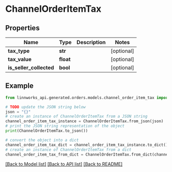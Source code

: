 # ChannelOrderItemTax


## Properties

Name | Type | Description | Notes
------------ | ------------- | ------------- | -------------
**tax_type** | **str** |  | [optional] 
**tax_value** | **float** |  | [optional] 
**is_seller_collected** | **bool** |  | [optional] 

## Example

```python
from linnworks_api.generated.orders.models.channel_order_item_tax import ChannelOrderItemTax

# TODO update the JSON string below
json = "{}"
# create an instance of ChannelOrderItemTax from a JSON string
channel_order_item_tax_instance = ChannelOrderItemTax.from_json(json)
# print the JSON string representation of the object
print(ChannelOrderItemTax.to_json())

# convert the object into a dict
channel_order_item_tax_dict = channel_order_item_tax_instance.to_dict()
# create an instance of ChannelOrderItemTax from a dict
channel_order_item_tax_from_dict = ChannelOrderItemTax.from_dict(channel_order_item_tax_dict)
```
[[Back to Model list]](../README.md#documentation-for-models) [[Back to API list]](../README.md#documentation-for-api-endpoints) [[Back to README]](../README.md)



